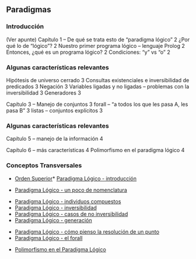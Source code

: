 Paradigmas
----------

### Introducción

(Ver apunte) Capítulo 1 – De qué se trata esto de “paradigma lógico” 2 ¿Por qué lo de “lógico”? 2 Nuestro primer programa lógico – lenguaje Prolog 2 Entonces, ¿qué es un programa lógico? 2 Condiciones: “y” vs “o” 2

### Algunas características relevantes

Hipótesis de universo cerrado 3 Consultas existenciales e inversibilidad de predicados 3 Negación 3 Variables ligadas y no ligadas – problemas con la inversibilidad 3 Generadores 3

Capítulo 3 – Manejo de conjuntos 3 forall – “a todos los que les pasa A, les pasa B” 3 listas – conjuntos explícitos 3

### Algunas características relevantes

Capítulo 5 – manejo de la información 4

Capítulo 6 – más características 4 Polimorfismo en el paradigma lógico 4

### Conceptos Transversales

-   [Orden Superior](orden-superior.html)\* [Paradigma Lógico - introducción](paradigma-logico---introduccion.html)

<!-- -->

-   [Paradigma Lógico - un poco de nomenclatura](paradigma-logico---un-poco-de-nomenclatura.html)

<!-- -->

-   [Paradigma Lógico - individuos compuestos](paradigma-logico---individuos-compuestos.html)
-   [Paradigma Lógico - inversibilidad](paradigma-logico---inversibilidad.html)
-   [Paradigma Lógico - casos de no inversibilidad](paradigma-logico---casos-de-no-inversibilidad.html)
-   [Paradigma Lógico - generación](paradigma-logico---generacion.html)

<!-- -->

-   [Paradigma Lógico - cómo pienso la resolución de un punto](paradigma-logico---como-pienso-la-resolucion-de-un-punto.html)
-   [Paradigma Lógico - el forall](paradigma-logico---el-forall.html)

<!-- -->

-   [Polimorfismo en el Paradigma Lógico](polimorfismo-en-el-paradigma-logico.html)

